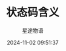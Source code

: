 ---
title: 状态码含义
date: 2024-11-02 09:51:37
permalink: /pages/nginx1/
categories:
  - 运维
  - Nginx
tags:
  - Nginx
author: 星途物语
---